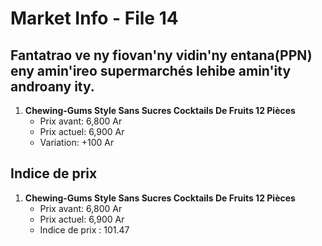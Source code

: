 # Market Info - File 14

## Fantatrao ve ny fiovan'ny vidin'ny entana(PPN) eny amin'ireo supermarchés lehibe amin'ity androany ity.

1. **Chewing-Gums Style Sans Sucres Cocktails De Fruits 12 Pièces**
   - Prix avant: 6,800 Ar
   - Prix actuel: 6,900 Ar
   - Variation: +100 Ar



## Indice de prix

1. **Chewing-Gums Style Sans Sucres Cocktails De Fruits 12 Pièces**
   - Prix avant: 6,800 Ar
   - Prix actuel: 6,900 Ar
   - Indice de prix : 101.47

